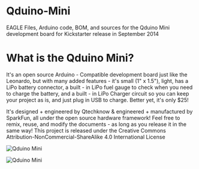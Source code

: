 Qduino-Mini
===========

EAGLE Files, Arduino code, BOM, and sources for the Qduino Mini development board for Kickstarter release in September 2014

# **What is the Qduino Mini?**

It's an open source Arduino - Compatible development board just like the Leonardo, but with many added features - it's small (1" x 1.5"), light, has a LiPo battery connector, a built - in LiPo fuel gauge to check when you need to charge the battery, and a built - in LiPo Charger circuit so you can keep your project as is, and just plug in USB to charge.  Better yet, it's only $25!

It's designed + engineered by Qtechknow & engineered + manufactured by SparkFun, all under the open source hardware framework!  Feel free to remix, reuse, and modify the documents - as long as you release it in the same way!  This project is released under the Creative Commons Attribution-NonCommercial-ShareAlike 4.0 International License

![Qduino Mini](https://github.com/MightyQ/Qduino-Mini/blob/master/Photos/collaborationlogo.png "Image")

![Qduino Mini](https://github.com/MightyQ/Qduino-Mini/blob/master/Photos/main_image.JPG "Image")